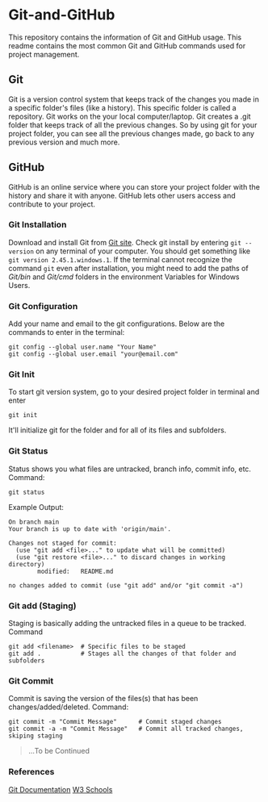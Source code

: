 # Git-and-GitHub
This repository contains the information of Git and GitHub usage. This readme contains the most common Git and GitHub commands used for project management.

## Git
Git is a version control system that keeps track of the changes you made in a specific folder's files (like a history). This specific folder is called a repository. Git works on the your local computer/laptop. Git creates a .git folder that keeps track of all the previous changes. So by using git for your project folder, you can see all the previous changes made, go back to any previous version and much more.

## GitHub
GitHub is an online service where you can store your project folder with the history and share it with anyone. GitHub lets other users access and contribute to your project.

### Git Installation
Download and install Git from [Git site](https://git-scm.com/downloads). Check git install by entering `git --version` on any terminal of your computer. You should get something like `git version 2.45.1.windows.1`. If the terminal cannot recognize the command `git` even after installation, you might need to add the paths of *Git/bin* and *Git/cmd* folders in the environment Variables for Windows Users.

### Git Configuration
Add your name and email to the git configurations. Below are the commands to enter in the terminal:

```
git config --global user.name "Your Name"
git config --global user.email "your@email.com"
```

### Git Init
To start git version system, go to your desired project folder in terminal and enter 
```
git init
```
It'll initialize git for the folder and for all of its files and subfolders.

### Git Status
Status shows you what files are untracked, branch info, commit info, etc. Command:
```
git status
```
Example Output:
```
On branch main
Your branch is up to date with 'origin/main'.

Changes not staged for commit:
  (use "git add <file>..." to update what will be committed)
  (use "git restore <file>..." to discard changes in working directory)
        modified:   README.md

no changes added to commit (use "git add" and/or "git commit -a")
```

### Git add (Staging)
Staging is basically adding the untracked files in a queue to be tracked. Command
```
git add <filename>  # Specific files to be staged
git add .           # Stages all the changes of that folder and subfolders
```

### Git Commit
Commit is saving the version of the files(s) that has been changes/added/deleted. Command:
```
git commit -m "Commit Message"      # Commit staged changes
git commit -a -m "Commit Message"   # Commit all tracked changes, skiping staging
```

> ...To be Continued
### References
[Git Documentation](https://git-scm.com/doc)
[W3 Schools](https://www.w3schools.com/git/default.asp?remote=github) 